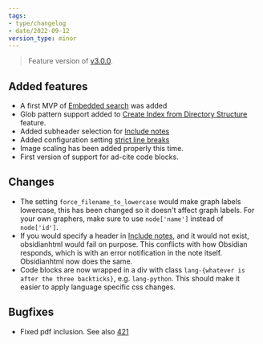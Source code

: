```yaml
---
tags:
- type/changelog
- date/2022-09-12
version_type: minor
---
```

   
> Feature version of [v3.0.0](../Changelog/v3.0.0.md).    
   
## Added features   
   
- A first MVP of [Embedded search](../Demonstrations/Embedded%20search.md) was added   
- Glob pattern support added to [Create Index from Directory Structure](../Configurations/Modes/Create%20Index%20from%20Directory%20Structure.md) feature.   
- Added subheader selection for [Include notes](../Configurations/Features/Include%20notes.md)   
- Added configuration setting [strict line breaks](../Configurations/Configuration%20Options.md#strict-line-breaks-)   
- Image scaling has been added properly this time.   
- First version of support for ad-cite code blocks.   
   
## Changes   
   
- The setting `force_filename_to_lowercase`  would make graph labels lowercase, this has been changed so it doesn't affect graph labels. For your own graphers, make sure to use `node['name']` instead of `node['id']`.   
- If you would specify a header in [Include notes](../Configurations/Features/Include%20notes.md), and it would not exist, obsidianhtml would fail on purpose. This conflicts with how Obsidian responds, which is with an error notification in the note itself. Obsidianhtml now does the same.   
- Code blocks are now wrapped in a div with class `lang-{whatever is after the three backticks}`, e.g. `lang-python`. This should make it easier to apply language specific css changes.   
   
## Bugfixes   
   
- Fixed pdf inclusion. See also [421](https://github.com/obsidian-html/obsidian-html/issues/421)